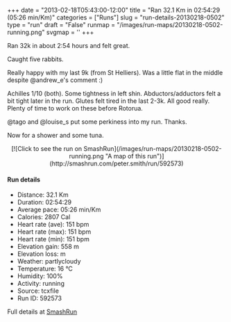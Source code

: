 +++
date = "2013-02-18T05:43:00-12:00"
title = "Ran 32.1 Km in 02:54:29 (05:26 min/Km)"
categories = ["Runs"]
slug = "run-details-20130218-0502"
type = "run"
draft = "False"
runmap = "/images/run-maps/20130218-0502-running.png"
svgmap = '<polyline points="30 57, 31 56, 31 55, 28 54, 26 55, 20 59, 15 61, 14 60, 14 59, 14 59, 12 58, 11 57, 8 58, 8 58, 5 57, 5 57, 4 55, 0 52, 2 50, 4 50, 4 50, 9 48, 9 48, 11 46, 16 45, 15 40, 16 39, 17 38, 18 38, 17 41, 19 42, 20 43, 24 45, 25 45, 25 44, 25 44, 27 41, 29 39, 29 39, 30 40, 28 41, 27 42, 34 44, 40 45, 43 47, 46 47, 53 47, 57 50, 59 51, 62 51, 65 50, 66 49, 69 50, 70 50, 72 48, 71 47, 71 46, 75 46, 76 45, 79 46, 80 47, 82 48, 83 48, 85 47, 89 49, 92 49, 93 50, 95 49, 98 50, 100 49, 98 49, 97 49, 95 49, 92 49, 90 49, 85 47, 84 47, 81 47, 80 47, 79 46, 76 45, 74 46, 71 46, 71 46, 71 47, 72 48, 71 49, 69 50, 66 49, 65 50, 62 51, 59 51, 56 50, 53 48, 49 47, 47 47, 46 49, 44 48, 43 48, 42 49">'
+++

Ran 32k in about 2:54 hours and felt great. 

Caught five rabbits. 

Really happy with my last 9k (from St Helliers). Was a little flat in the middle despite @andrew_e's comment :)

Achilles 1/10 (both). Some tightness in left shin. Abductors/adductors felt a bit tight later in the run. Glutes felt tired in the last 2-3k.  All good really. Plenty of time to work on these before Rotorua.  

@tago and @louise_s put some perkiness into my run. Thanks. 

Now for a shower and some tuna. 



<!--more-->

<center>
[![Click to see the run on SmashRun](/images/run-maps/20130218-0502-running.png "A map of this run")](http://smashrun.com/peter.smith/run/592573)
</center>

#### Run details

* Distance: 32.1 Km
* Duration: 02:54:29
* Average pace: 05:26 min/Km
* Calories: 2807 Cal
* Heart rate (ave): 151 bpm
* Heart rate (max): 151 bpm
* Heart rate (min): 151 bpm
* Elevation gain: 558 m
* Elevation loss:  m
* Weather: partlycloudy
* Temperature: 16 &deg;C
* Humidity: 100%
* Activity: running
* Source: tcxfile
* Run ID: 592573

Full details at [SmashRun](http://smashrun.com/peter.smith/run/592573)
